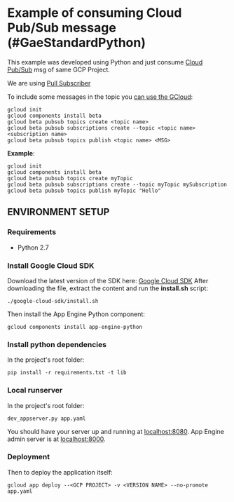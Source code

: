 # Example of consuming Cloud Pub/Sub message (#GaeStandardPython)

This example was developed using Python and just consume [Cloud Pub/Sub](https://cloud.google.com/pubsub/docs/) msg of same GCP Project.

We are using [Pull Subscriber](https://cloud.google.com/pubsub/docs/pull)



To include some messages in the topic you [can use the GCloud](https://cloud.google.com/pubsub/docs/quickstart-cli):

```
gcloud init
gcloud components install beta
gcloud beta pubsub topics create <topic name>
gcloud beta pubsub subscriptions create --topic <topic name> <subscription name>
gcloud beta pubsub topics publish <topic name> <MSG>
```

**Example**:

```
gcloud init
gcloud components install beta
gcloud beta pubsub topics create myTopic
gcloud beta pubsub subscriptions create --topic myTopic mySubscription
gcloud beta pubsub topics publish myTopic "Hello"
```



## ENVIRONMENT SETUP

### Requirements
* Python 2.7

### Install Google Cloud SDK
Download the latest version of the SDK here: [Google Cloud SDK](https://cloud.google.com/sdk/)
After downloading the file, extract the content and run the **install.sh** script:
```
./google-cloud-sdk/install.sh
```


Then install the App Engine Python component:
```
gcloud components install app-engine-python
```

### Install python dependencies
In the project's root folder:
```
pip install -r requirements.txt -t lib
```

### Local runserver
In the project's root folder:
```
dev_appserver.py app.yaml
```
You should have your server up and running at [localhost:8080](http://localhost:8080).
App Engine admin server is at [localhost:8000](http://localhost:8000).


### Deployment

Then to deploy the application itself:
```
gcloud app deploy --<GCP PROJECT> -v <VERSION NAME> --no-promote app.yaml
```

